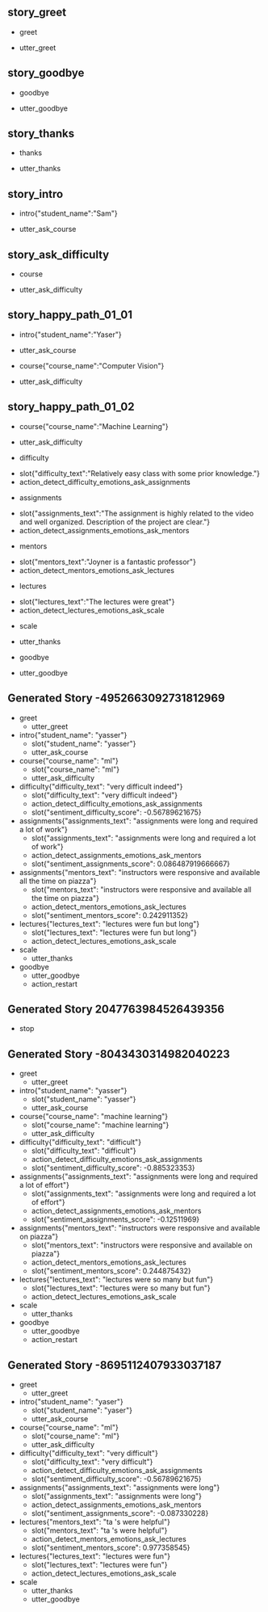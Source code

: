 ## story_greet <!--- The name of the story. It is not mandatory, but useful for debugging. --> 
* greet <!--- User input expressed as intent. In this case it represents users message 'Hello'. --> 
 - utter_greet <!--- The response of the chatbot expressed as an action. In this case it represents chatbot's response 'Hello, how can I help?' --> 
 
## story_goodbye
* goodbye
 - utter_goodbye

## story_thanks
* thanks
 - utter_thanks

## story_intro
* intro{"student_name":"Sam"}
 - utter_ask_course

## story_ask_difficulty
* course
 - utter_ask_difficulty

## story_happy_path_01_01
* intro{"student_name":"Yaser"}  
 - utter_ask_course
* course{"course_name":"Computer Vision"}
 - utter_ask_difficulty

## story_happy_path_01_02
* course{"course_name":"Machine Learning"}
 - utter_ask_difficulty
* difficulty
 - slot{"difficulty_text":"Relatively easy class with some prior knowledge."}
 - action_detect_difficulty_emotions_ask_assignments
* assignments
 - slot{"assignments_text":"The assignment is highly related to the video and well organized. Description of the project are clear."}
 - action_detect_assignments_emotions_ask_mentors
* mentors
 - slot{"mentors_text":"Joyner is a fantastic professor"}
 - action_detect_mentors_emotions_ask_lectures
* lectures
 - slot{"lectures_text":"The lectures were great"}
 - action_detect_lectures_emotions_ask_scale
* scale
 - utter_thanks
* goodbye
 - utter_goodbye
 

## Generated Story -4952663092731812969
* greet
    - utter_greet
* intro{"student_name": "yasser"}
    - slot{"student_name": "yasser"}
    - utter_ask_course
* course{"course_name": "ml"}
    - slot{"course_name": "ml"}
    - utter_ask_difficulty
* difficulty{"difficulty_text": "very difficult indeed"}
    - slot{"difficulty_text": "very difficult indeed"}
    - action_detect_difficulty_emotions_ask_assignments
    - slot{"sentiment_difficulty_score": -0.56789621675}
* assignments{"assignments_text": "assignments were long and required a lot of work"}
    - slot{"assignments_text": "assignments were long and required a lot of work"}
    - action_detect_assignments_emotions_ask_mentors
    - slot{"sentiment_assignments_score": 0.086487919666667}
* assignments{"mentors_text": "instructors were responsive and available all the time on piazza"}
    - slot{"mentors_text": "instructors were responsive and available all the time on piazza"}
    - action_detect_mentors_emotions_ask_lectures
    - slot{"sentiment_mentors_score": 0.242911352}
* lectures{"lectures_text": "lectures were fun but long"}
    - slot{"lectures_text": "lectures were fun but long"}
    - action_detect_lectures_emotions_ask_scale
* scale
    - utter_thanks
* goodbye
    - utter_goodbye
    - action_restart

## Generated Story 2047763984526439356
* stop

## Generated Story -8043430314982040223
* greet
    - utter_greet
* intro{"student_name": "yasser"}
    - slot{"student_name": "yasser"}
    - utter_ask_course
* course{"course_name": "machine learning"}
    - slot{"course_name": "machine learning"}
    - utter_ask_difficulty
* difficulty{"difficulty_text": "difficult"}
    - slot{"difficulty_text": "difficult"}
    - action_detect_difficulty_emotions_ask_assignments
    - slot{"sentiment_difficulty_score": -0.885323353}
* assignments{"assignments_text": "assignments were long and required a lot of effort"}
    - slot{"assignments_text": "assignments were long and required a lot of effort"}
    - action_detect_assignments_emotions_ask_mentors
    - slot{"sentiment_assignments_score": -0.12511969}
* assignments{"mentors_text": "instructors were responsive and available on piazza"}
    - slot{"mentors_text": "instructors were responsive and available on piazza"}
    - action_detect_mentors_emotions_ask_lectures
    - slot{"sentiment_mentors_score": 0.244875432}
* lectures{"lectures_text": "lectures were so many but fun"}
    - slot{"lectures_text": "lectures were so many but fun"}
    - action_detect_lectures_emotions_ask_scale
* scale
    - utter_thanks
* goodbye
    - utter_goodbye
    - action_restart

## Generated Story -8695112407933037187
* greet
    - utter_greet
* intro{"student_name": "yaser"}
    - slot{"student_name": "yaser"}
    - utter_ask_course
* course{"course_name": "ml"}
    - slot{"course_name": "ml"}
    - utter_ask_difficulty
* difficulty{"difficulty_text": "very difficult"}
    - slot{"difficulty_text": "very difficult"}
    - action_detect_difficulty_emotions_ask_assignments
    - slot{"sentiment_difficulty_score": -0.56789621675}
* assignments{"assignments_text": "assignments were long"}
    - slot{"assignments_text": "assignments were long"}
    - action_detect_assignments_emotions_ask_mentors
    - slot{"sentiment_assignments_score": -0.087330228}
* lectures{"mentors_text": "ta 's were helpful"}
    - slot{"mentors_text": "ta 's were helpful"}
    - action_detect_mentors_emotions_ask_lectures
    - slot{"sentiment_mentors_score": 0.977358545}
* lectures{"lectures_text": "lectures were fun"}
    - slot{"lectures_text": "lectures were fun"}
    - action_detect_lectures_emotions_ask_scale
* scale
    - utter_thanks
    - utter_goodbye

